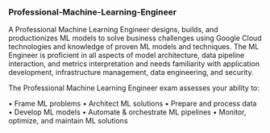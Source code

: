 ### Professional-Machine-Learning-Engineer
A Professional Machine Learning Engineer designs, builds, and productionizes ML models to solve business challenges using Google Cloud technologies and knowledge of proven ML models and techniques. The ML Engineer is proficient in all aspects of model architecture, data pipeline interaction, and metrics interpretation and needs familiarity with application development, infrastructure management, data engineering, and security.

The Professional Machine Learning Engineer exam assesses your ability to:

• Frame ML problems
• Architect ML solutions
• Prepare and process data
• Develop ML models
• Automate & orchestrate ML pipelines
• Monitor, optimize, and maintain ML solutions
